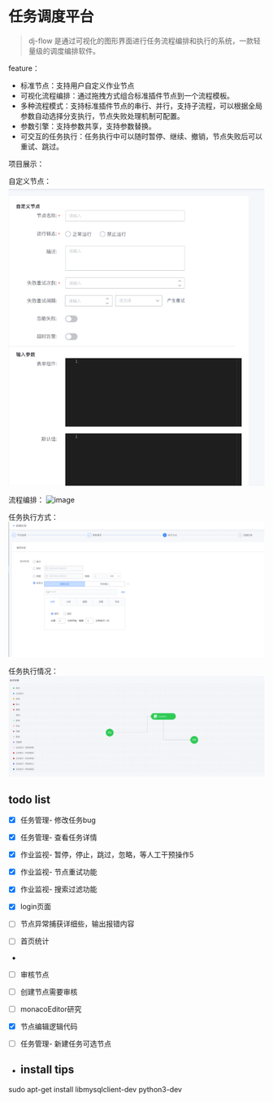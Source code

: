 # 任务调度平台
> dj-flow 是通过可视化的图形界面进行任务流程编排和执行的系统，一款轻量级的调度编排软件。
> 
feature：
- 标准节点：支持用户自定义作业节点
- 可视化流程编排：通过拖拽方式组合标准插件节点到一个流程模板。
- 多种流程模式：支持标准插件节点的串行、并行，支持子流程，可以根据全局参数自动选择分支执行，节点失败处理机制可配置。
- 参数引擎：支持参数共享，支持参数替换。
- 可交互的任务执行：任务执行中可以随时暂停、继续、撤销，节点失败后可以重试、跳过。

项目展示：

自定义节点：
![img.png](img.png)

流程编排：
![image](https://user-images.githubusercontent.com/29135056/155830656-968f5881-5729-4347-94fc-b5a657ea9725.png)

任务执行方式：
![img_1.png](img_1.png)

任务执行情况：
![img_2.png](img_2.png)


## todo list
 - [x] 任务管理- 修改任务bug
 - [x] 任务管理- 查看任务详情
 
 - [x] 作业监视- 暂停，停止，跳过，忽略，等人工干预操作5
 - [x] 作业监视- 节点重试功能
 - [x] 作业监视- 搜索过滤功能


 - [x] login页面
 - [ ] 节点异常捕获详细些，输出报错内容
 - [ ] 首页统计
 - 
 - [ ] 审核节点
 - [ ] 创建节点需要审核
 - [ ] monacoEditor研究
 - [x] 节点编辑逻辑代码
 - [ ] 任务管理- 新建任务可选节点


 
 - ## install tips
sudo apt-get install libmysqlclient-dev python3-dev